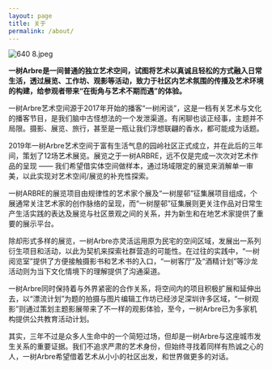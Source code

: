 ```yaml
---
layout: page
title: 关于
permalink: /about/
---
```

![640 _8_.jpeg](https://s2.loli.net/2022/09/02/knO4a7rjd3pC16N.jpg)

**一树Arbre是一间普通的独立艺术空间，试图将艺术以真诚且轻松的方式融入日常生活，透过展览、工作坊、观影等活动，致力于社区内艺术氛围的传播及艺术环境的构建，给参观者带来“在街角与艺术不期而遇”的体验。** 

一树Arbre艺术空间源于2017年开始的播客“一树闲谈”，这是一档有关艺术与文化的播客节目，是我们脑中古怪想法的一个发泄渠道。有闲聊也谈正经事，主题并不局限。摄影、展览、旅行，甚至是一瓶让我们浮想联翩的香水，都可能成为话题。 

2019年一树Arbre艺术空间于富有生活气息的园岭社区正式成立，并在此后的三年间，策划了12场艺术展览。展览之于一树ARBRE，远不仅是完成一次次对艺术作品的呈现 —— 我们希望借实体空间做样本，通过场域限定的展览来消解单一审美，以此实现对艺术空间/展览的补充性探索。

一树ARBRE的展览项目由规律性的艺术家个展及“一树屋邨”征集展项目组成，个展通常关注艺术家的创作脉络的呈现，而“一树屋邨”征集展则更关注作品对日常生产生活实践的表达及展览与社区景观之间的关系，并为新生和在地艺术家提供了重要的展示平台。

除却形式多样的展览，一树Arbre亦灵活运用原为民宅的空间区域，发展出一系列衍生项目和活动，以此为契机来探索社群营造的可能性。在过往的实践中，“一树阅览室”提供了方便接触摄影书和艺术书的入口，“一树客厅”及“酒精计划”等沙龙活动则为当下文化情境下的理解提供了沟通渠道。

一树Arbre同时保持着与外界紧密的合作关系，将空间内的项目积极扩展和延伸出去，以“漂流计划”为题的拍摄与图片编辑工作坊已经涉足深圳许多区域，“一树观影”则通过策划主题影展带来了不一样的观影体验，至今，一树Arbre已为多家机构提供公共教育活动计划。

其实，三年不过是众多人生命中的一个简短过场，但却是一树Arbre与这座城市发生关系的重要证据。我们不追求严肃的艺术身份，但始终寻找着同样有热诚之心的人，一树Arbre希望借着艺术从小小的社区出发，和世界做更多的对话。

